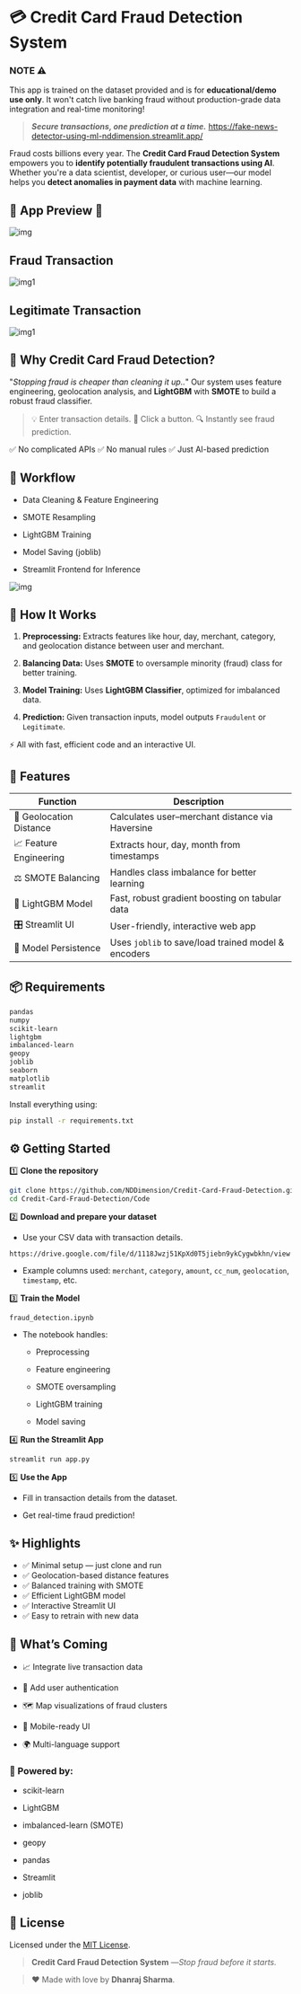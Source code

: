 # 💳 Credit Card Fraud Detection System

### **NOTE ⚠️**
This app is trained on the dataset provided and is for **educational/demo use only**. It won't catch live banking fraud without production-grade data integration and real-time monitoring!


> ***Secure transactions, one prediction at a time.***
> https://fake-news-detector-using-ml-nddimension.streamlit.app/

Fraud costs billions every year. The **Credit Card Fraud Detection System** empowers you to **identify potentially fraudulent transactions using AI**. Whether you're a data scientist, developer, or curious user—our model helps you **detect anomalies in payment data** with machine learning.


## 📸 App Preview 🌟

![img](Img/prev.png)

## Fraud Transaction 

![img1](Img/fraud.png)

## Legitimate Transaction

![img1](Img/legitimate.png)

## 🚀 Why Credit Card Fraud Detection?

 "*Stopping fraud is cheaper than cleaning it up..*"
Our system uses feature engineering, geolocation analysis, and **LightGBM** with **SMOTE** to build a robust fraud classifier.

> 💡 Enter transaction details.
> 🎯 Click a button.
> 🔍 Instantly see fraud prediction.

✅ No complicated APIs
✅ No manual rules
✅ Just AI-based prediction

## 📌 Workflow

- Data Cleaning & Feature Engineering

- SMOTE Resampling

- LightGBM Training

- Model Saving (joblib)

- Streamlit Frontend for Inference

![img](Img/workflow.png)


## 🧠 How It Works

1. **Preprocessing:** Extracts features like hour, day, merchant, category, and geolocation distance between user and merchant.

2. **Balancing Data:** Uses **SMOTE** to oversample minority (fraud) class for better training.

3. **Model Training:** Uses **LightGBM Classifier**, optimized for imbalanced data.

4. **Prediction:** Given transaction inputs, model outputs `Fraudulent` or `Legitimate`.

⚡ All with fast, efficient code and an interactive UI.


## 🧰 Features

| Function                | Description                                         |
| ----------------------- | --------------------------------------------------- |
| 📍 Geolocation Distance | Calculates user–merchant distance via Haversine     |
| 📈 Feature Engineering  | Extracts hour, day, month from timestamps           |
| ⚖️ SMOTE Balancing      | Handles class imbalance for better learning         |
| 🌳 LightGBM Model       | Fast, robust gradient boosting on tabular data      |
| 🎛️ Streamlit UI        | User-friendly, interactive web app                  |
| 💾 Model Persistence    | Uses `joblib` to save/load trained model & encoders |




## 📦 Requirements

```txt
pandas
numpy
scikit-learn
lightgbm
imbalanced-learn
geopy
joblib
seaborn
matplotlib
streamlit
```

Install everything using:
```bash
pip install -r requirements.txt
```



## ⚙️ Getting Started

1️⃣ **Clone the repository**
```bash
git clone https://github.com/NDDimension/Credit-Card-Fraud-Detection.git
cd Credit-Card-Fraud-Detection/Code
```

2️⃣ **Download and prepare your dataset**
- Use your CSV data with transaction details.
```link
https://drive.google.com/file/d/1118Jwzj51KpXd0T5jiebn9ykCygwbkhn/view
```

- Example columns used: `merchant`, `category`, `amount`, `cc_num`, `geolocation`, `timestamp`, etc.

3️⃣ **Train the Model**
```
fraud_detection.ipynb
```
- The notebook handles:

    - Preprocessing

    - Feature engineering

    - SMOTE oversampling

    - LightGBM training

    - Model saving

4️⃣ **Run the Streamlit App**
```bash
streamlit run app.py
```

5️⃣ **Use the App**

- Fill in transaction details from the dataset.

- Get real-time fraud prediction!



## ✨ Highlights

- ✅ Minimal setup — just clone and run
- ✅ Geolocation-based distance features
- ✅ Balanced training with SMOTE
- ✅ Efficient LightGBM model
- ✅ Interactive Streamlit UI
- ✅ Easy to retrain with new data



## 🔮 What’s Coming

- 📈 Integrate live transaction data

- 🔐 Add user authentication

- 🗺️ Map visualizations of fraud clusters

- 📱 Mobile-ready UI

- 🌍 Multi-language support



### 🧠 Powered by:

- scikit-learn

- LightGBM

- imbalanced-learn (SMOTE)

- geopy

- pandas

- Streamlit

- joblib



## 📜 License

Licensed under the [MIT License](LICENSE).



> **Credit Card Fraud Detection System** —*Stop fraud before it starts.*

> ❤️ Made with love by **Dhanraj Sharma**.
